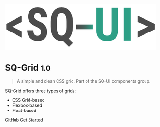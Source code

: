 ![logo](_media/sq-ui-logo.png)

# SQ-Grid <small>1.0</small>

> A simple and clean CSS grid. Part of the SQ-UI components group.

SQ-Grid offers three types of grids:

- CSS Grid-based
- Flexbox-based
- Float-based

[GitHub](https://github.com/SQ-UI/sq-grid/)
[Get Started](#SQ-Grid)
